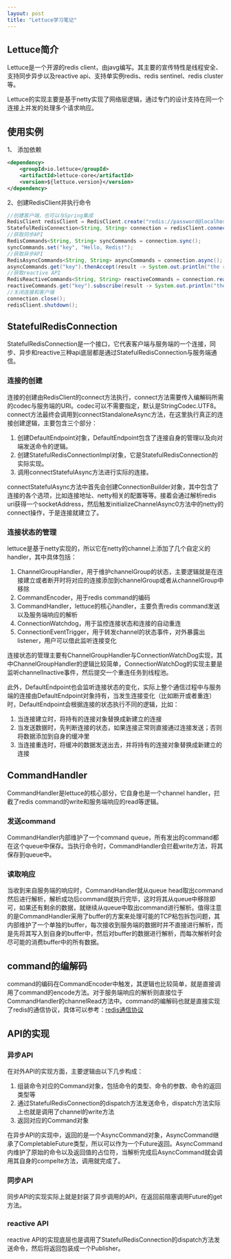 ```yaml
---
layout: post
title: "Lettuce学习笔记"
---
```


## Lettuce简介

Lettuce是一个开源的redis client，由javg编写。其主要的宣传特性是线程安全、支持同步异步以及reactive api、支持单实例redis、redis sentinel、redis cluster等。

Lettuce的实现主要是基于netty实现了网络层逻辑，通过专门的设计支持在同一个连接上并发的处理多个请求响应。

## 使用实例

1、 添加依赖

```xml
<dependency>
    <groupId>io.lettuce</groupId>
    <artifactId>lettuce-core</artifactId>
    <version>${lettuce.version}</version>
</dependency>
```

2、创建RedisClient并执行命令

```java
//创建客户端，也可以与Spring集成
RedisClient redisClient = RedisClient.create("redis://password@localhost:6379/0");
StatefulRedisConnection<String, String> connection = redisClient.connect();
//获取同步API
RedisCommands<String, String> syncCommands = connection.sync();
syncCommands.set("key", "Hello, Redis!");
//获取异步API
RedisAsyncCommands<String, String> asyncCommands = connection.async();
asyncCommands.get("key").thenAccept(result -> System.out.println("the result is " + result));  
//获取reactive API
RedisReactiveCommands<String, String> reactiveCommands = connection.reactive();
reactiveCommands.get("key").subscribe(result -> System.out.println("the result is " + result));
//关闭连接和客户端
connection.close();
redisClient.shutdown();
```
## StatefulRedisConnection

StatefulRedisConnection是一个接口，它代表客户端与服务端的一个连接，同步、异步和reactive三种api底层都是通过StatefulRedisConnection与服务端通信。

### 连接的创建

连接的创建由RedisClient的connect方法执行，connect方法需要传入编解码所需的codec与服务端的URI。codec可以不需要指定，默认是StringCodec.UTF8。connect方法最终会调用到connectStandaloneAsync方法，在这里执行真正的连接创建逻辑，主要包含三个部分：

1. 创建DefaultEndpoint对象，DefaultEndpoint包含了连接自身的管理以及向对端发送命令的逻辑。
2. 创建StatefulRedisConnectionImpl对象，它是StatefulRedisConnection的实际实现。
3. 调用connectStatefulAsync方法进行实际的连接。

connectStatefulAsync方法中首先会创建ConnectionBuilder对象，其中包含了连接的各个选项，比如连接地址、netty相关的配置等等。接着会通过解析redis uri获得一个socketAddress，然后触发initializeChannelAsync0方法中的netty的connect操作，于是连接就建立了。

### 连接状态的管理

lettuce是基于netty实现的，所以它在netty的channel上添加了几个自定义的handler，其中具体包括：

1. ChannelGroupHandler，用于维护channelGroup的状态，主要逻辑就是在连接建立或者断开时将对应的连接添加到channelGroup或者从channelGroup中移除
2. CommandEncoder，用于redis command的编码
3. CommandHandler，lettuce的核心handler，主要负责redis command发送以及服务端响应的解析
4. ConnectionWatchdog，用于监控连接状态和连接的自动重连
5. ConnectionEventTrigger，用于转发channel的状态事件，对外暴露出listener，用户可以借此监听连接变化

连接状态的管理主要有ChannelGroupHandler与ConnectionWatchDog实现，其中ChannelGroupHandler的逻辑比较简单，ConnectionWatchDog的实现主要是监听channelInactive事件，然后提交一个重连任务到线程池。

此外，DefaultEndpoint也会监听连接状态的变化，实际上整个通信过程中与服务端的连接由DefaultEndpoint对象持有，当发生连接变化（比如断开或者重连）时，DefaultEndpoint会根据连接的状态执行不同的逻辑，比如：

1. 当连接建立时，将持有的连接对象替换成新建立的连接
2. 当发送数据时，先判断连接的状态，如果连接正常则直接通过连接发送；否则将数据添加到自身的缓冲里
3. 当连接重连时，将缓冲的数据发送出去，并将持有的连接对象替换成新建立的连接

## CommandHandler

CommandHandler是lettuce的核心部分，它自身也是一个channel handler，拦截了redis command的write和服务端响应的read等逻辑。

### 发送command

CommandHandler内部维护了一个command queue，所有发出的command都在这个queue中保存。当执行命令时，CommandHandler会拦截write方法，将其保存到queue中。

### 读取响应

当收到来自服务端的响应时，CommandHandler就从queue head取出command然后进行解析，解析成功后command就执行完毕，这时将其从queue中移除即可，如果还有剩余的数据，就继续从queue中取出command进行解析。值得注意的是CommandHandler采用了buffer的方案来处理可能的TCP粘包拆包问题，其内部维护了一个单独的buffer，每次接收到服务端的数据时并不直接进行解析，而是先将其写入到自身的buffer中，然后对buffer的数据进行解析，而每次解析时会尽可能的消费buffer中的所有数据。

## command的编解码

command的编码在CommandEncoder中触发，其逻辑也比较简单，就是直接调用了command的encode方法。对于服务端响应的解析则直接位于CommandHandler的channelRead方法中。command的编解码也就是直接实现了redis的通信协议，具体可以参考：[redis通信协议](http://redisdoc.com/topic/protocol.html)

## API的实现

### 异步API

在对外API的实现方面，主要逻辑由以下几步构成：

1. 组装命令对应的Command对象，包括命令的类型、命令的参数、命令的返回类型等
2. 通过StatefulRedisConnection的dispatch方法发送命令，dispatch方法实际上也就是调用了channel的write方法
3. 返回对应的Command对象

在异步API的实现中，返回的是一个AsyncCommand对象，AsyncCommand继承了CompletableFuture类型，所以可以作为一个Future返回。AsyncCommand内维护了原始的命令以及返回值的占位符，当解析完成后AsyncCommand就会调用其自身的compelte方法，调用就完成了。

### 同步API

同步API的实现实际上就是封装了异步调用的API，在返回前阻塞调用Future的get方法。

### reactive API

reactive API的实现底层也是调用了StatefulRedisConnection的dispatch方法发送命令，然后将返回包装成一个Publisher。
